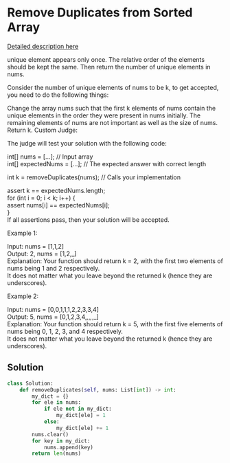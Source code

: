 # Remove Duplicates from Sorted Array
[Detailed description here](https://leetcode.com/problems/remove-duplicates-from-sorted-array/description/)     

unique element appears only once. The relative order of the elements should be kept the same. Then return the number of unique elements in nums.

Consider the number of unique elements of nums to be k, to get accepted, you need to do the following things:

Change the array nums such that the first k elements of nums contain the unique elements in the order they were present in nums initially. The remaining elements of nums are not important as well as the size of nums.
Return k.
Custom Judge:

The judge will test your solution with the following code:

int[] nums = [...]; // Input array    
int[] expectedNums = [...]; // The expected answer with correct length    

int k = removeDuplicates(nums); // Calls your implementation    

assert k == expectedNums.length;    
for (int i = 0; i < k; i++) {    
    assert nums[i] == expectedNums[i];     
}      
If all assertions pass, then your solution will be accepted.      

 

Example 1:

Input: nums = [1,1,2]     
Output: 2, nums = [1,2,_]      
Explanation: Your function should return k = 2, with the first two elements of nums being 1 and 2 respectively.     
It does not matter what you leave beyond the returned k (hence they are underscores).     

Example 2:

Input: nums = [0,0,1,1,1,2,2,3,3,4]      
Output: 5, nums = [0,1,2,3,4,_,_,_,_,_]     
Explanation: Your function should return k = 5, with the first five elements of nums being 0, 1, 2, 3, and 4 respectively.     
It does not matter what you leave beyond the returned k (hence they are underscores).     

## Solution

```python
class Solution:
    def removeDuplicates(self, nums: List[int]) -> int:
        my_dict = {}
        for ele in nums:
            if ele not in my_dict:
                my_dict[ele] = 1
            else:
                my_dict[ele] += 1
        nums.clear()
        for key in my_dict:
            nums.append(key)
        return len(nums)
```
